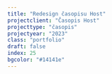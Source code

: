 ```yaml
---
title: "Redesign časopisu Host"
projectclient: "Časopis Host"
projecttype: "časopis"
projectyear: "2023"
class: "portfolio"
draft: false
index: 25
bgcolor: "#14141e"
---
```



